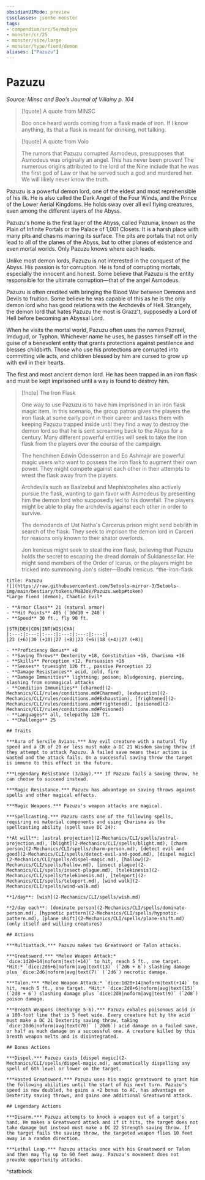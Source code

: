 ```yaml
---
obsidianUIMode: preview
cssclasses: json5e-monster
tags:
- compendium/src/5e/mabjov
- monster/cr/25
- monster/size/large
- monster/type/fiend/demon
aliases: ["Pazuzu"]
---
```

# Pazuzu
*Source: Minsc and Boo's Journal of Villainy p. 104*  

> [!quote] A quote from MINSC  
> 
> Boo once heard words coming from a flask made of iron. If I know anything, its that a flask is meant for drinking, not talking.

> [!quote] A quote from Volo  
> 
> The rumors that Pazuzu corrupted Asmodeus, presupposes that Asmodeus was originally an angel. This has never been proven! The numerous origins attributed to the lord of the Nine include that he was the first god of Law or that he served such a god and murdered her. We will likely never know the truth.

Pazuzu is a powerful demon lord, one of the eldest and most reprehensible of his ilk. He is also called the Dark Angel of the Four Winds, and the Prince of the Lower Aerial Kingdoms. He holds sway over all evil flying creatures, even among the different layers of the Abyss.

Pazuzu's home is the first layer of the Abyss, called Pazunia, known as the Plain of Infinite Portals or the Palace of 1,001 Closets. It is a harsh place with many pits and chasms marring its surface. The pits are portals that not only lead to all of the planes of the Abyss, but to other planes of existence and even mortal worlds. Only Pazuzu knows where each leads.

Unlike most demon lords, Pazuzu is not interested in the conquest of the Abyss. His passion is for corruption. He is fond of corrupting mortals, especially the innocent and honest. Some believe that Pazuzu is the entity responsible for the ultimate corruption—that of the angel Asmodeus.

Pazuzu is often credited with bringing the Blood War between Demons and Devils to fruition. Some believe he was capable of this as he is the only demon lord who has good relations with the Archdevils of Hell. Strangely, the demon lord that hates Pazuzu the most is Grazz't, supposedly a Lord of Hell before becoming an Abyssal Lord.

When he visits the mortal world, Pazuzu often uses the names Pazrael, Imdugud, or Typhon. Whichever name he uses, he passes himself off in the guise of a benevolent entity that grants protections against pestilence and blesses childbirth. Those who use his protections are corrupted into committing vile acts, and children blessed by him are cursed to grow up with evil in their hearts.

The first and most ancient demon lord. He has been trapped in an iron flask and must be kept imprisoned until a way is found to destroy him.

> [!note] The Iron Flask
> 
> One way to use Pazuzu is to have him imprisoned in an iron flask magic item. In this scenario, the group patron gives the players the iron flask at some early point in their career and tasks them with keeping Pazuzu trapped inside until they find a way to destroy the demon lord so that he is sent screaming back to the Abyss for a century. Many different powerful entities will seek to take the iron flask from the players over the course of the campaign.
> 
> The henchmen Edwin Odeisserron and Eo Ashmajir are powerful magic users who want to possess the iron flask to augment their own power. They might compete against each other in their attempts to wrest the flask away from the players.
> 
> Archdevils such as Baalzebul and Mephistopheles also actively pursue the flask, wanting to gain favor with Asmodeus by presenting him the demon lord who supposedly led to his downfall. The players might be able to play the archdevils against each other in order to survive.
> 
> The demodands of Ust Natha's Carcerus prison might send bebilith in search of the flask. They seek to imprison the demon lord in Carceri for reasons only known to their shator overlords.
> 
> Jon Irenicus might seek to steal the iron flask, believing that Pazuzu holds the secret to escaping the dread domain of Suldanessellar. He might send members of the Order of Icarus, or the players might be tricked into summoning Jon's sister—Bodhi Irenicus.
^the-iron-flask

```ad-statblock
title: Pazuzu
![](https://raw.githubusercontent.com/5etools-mirror-3/5etools-img/main/bestiary/tokens/MaBJoV/Pazuzu.webp#token)
*Large fiend (demon), Chaotic Evil*

- **Armor Class** 21 (natural armor)
- **Hit Points** 405 (`30d10 + 240`)
- **Speed** 30 ft., fly 90 ft.

|STR|DEX|CON|INT|WIS|CHA|
|:---:|:---:|:---:|:---:|:---:|:---:|
|23 (+6)|30 (+10)|27 (+8)|23 (+6)|18 (+4)|27 (+8)|

- **Proficiency Bonus** +8
- **Saving Throws** Dexterity +18, Constitution +16, Charisma +16
- **Skills** Perception +12, Persuasion +16
- **Senses** truesight 120 ft., passive Perception 22
- **Damage Resistances** acid, cold, fire
- **Damage Immunities** lightning; poison; bludgeoning, piercing, slashing from nonmagical attacks
- **Condition Immunities** [charmed](2-Mechanics/CLI/rules/conditions.md#Charmed), [exhaustion](2-Mechanics/CLI/rules/conditions.md#Exhaustion), [frightened](2-Mechanics/CLI/rules/conditions.md#Frightened), [poisoned](2-Mechanics/CLI/rules/conditions.md#Poisoned)
- **Languages** all, telepathy 120 ft.
- **Challenge** 25

## Traits

***Aura of Servile Avians.*** Any evil creature with a natural fly speed and a CR of 20 or less must make a DC 21 Wisdom saving throw if they attempt to attack Pazuzu. A failed save means their action is wasted and the attack fails. On a successful saving throw the target is immune to this effect in the future.

***Legendary Resistance (3/Day).*** If Pazuzu fails a saving throw, he can choose to succeed instead.

***Magic Resistance.*** Pazuzu has advantage on saving throws against spells and other magical effects.

***Magic Weapons.*** Pazuzu's weapon attacks are magical.

***Spellcasting.*** Pazuzu casts one of the following spells, requiring no material components and using Charisma as the spellcasting ability (spell save DC 24):

**At will**: [astral projection](2-Mechanics/CLI/spells/astral-projection.md), [blight](2-Mechanics/CLI/spells/blight.md), [charm person](2-Mechanics/CLI/spells/charm-person.md), [detect evil and good](2-Mechanics/CLI/spells/detect-evil-and-good.md), [dispel magic](2-Mechanics/CLI/spells/dispel-magic.md), [hallow](2-Mechanics/CLI/spells/hallow.md), [insect plague](2-Mechanics/CLI/spells/insect-plague.md), [telekinesis](2-Mechanics/CLI/spells/telekinesis.md), [teleport](2-Mechanics/CLI/spells/teleport.md), [wind walk](2-Mechanics/CLI/spells/wind-walk.md)

**1/day**: [wish](2-Mechanics/CLI/spells/wish.md)

**2/day each**: [dominate person](2-Mechanics/CLI/spells/dominate-person.md), [hypnotic pattern](2-Mechanics/CLI/spells/hypnotic-pattern.md), [plane shift](2-Mechanics/CLI/spells/plane-shift.md) (only itself and willing creatures)

## Actions

***Multiattack.*** Pazuzu makes two Greatsword or Talon attacks.

***Greatsword.*** *Melee Weapon Attack:* `dice:1d20+14|noform|text(+14)` to hit, reach 5 ft., one target. *Hit:* `dice:2d6+6|noform|avg|text(13)` (`2d6 + 6`) slashing damage plus `dice:2d6|noform|avg|text(7)` (`2d6`) necrotic damage.

***Talon.*** *Melee Weapon Attack:* `dice:1d20+14|noform|text(+14)` to hit, reach 5 ft., one target. *Hit:* `dice:2d8+6|noform|avg|text(15)` (`2d8 + 6`) slashing damage plus `dice:2d8|noform|avg|text(9)` (`2d8`) poison damage.

***Breath Weapons (Recharge 5-6).*** Pazuzu exhales poisonous acid in a 100-foot line that is 5 feet wide. Every creature hit by the acid must make a DC 21 Dexterity saving throw, taking `dice:20d6|noform|avg|text(70)` (`20d6`) acid damage on a failed save, or half as much damage on a successful one. A creature killed by this breath weapon melts and is disintegrated.

## Bonus Actions

***Dispel.*** Pazuzu casts [dispel magic](2-Mechanics/CLI/spells/dispel-magic.md), automatically dispelling any spell of 6th level or lower on the target.

***Hasted Greatsword.*** Pazuzu uses his magic greatsword to grant him the following abilities until the start of his next turn. Pazuzu's speed is now doubled, he gains a +2 bonus to AC, has advantage on Dexterity saving throws, and gains one additional Greatsword attack.

## Legendary Actions

***Disarm.*** Pazuzu attempts to knock a weapon out of a target's hand. He makes a Greatsword attack and if it hits, the target does not take damage but instead must make a DC 22 Strength saving throw. If the target fails the saving throw, the targeted weapon flies 10 feet away in a random direction.

***Lethal Leap.*** Pazuzu attacks once with his Greatsword or Talon and then may fly up to 60 feet away. Pazuzu's movement does not provoke opportunity attacks.
```
^statblock
